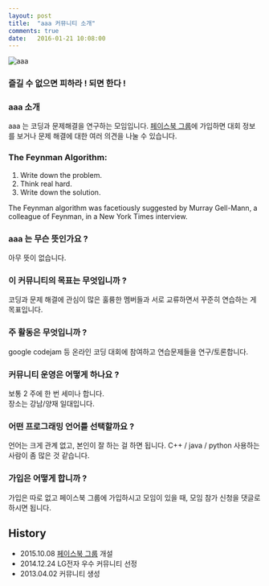 ```yaml
---
layout: post
title:  "aaa 커뮤니티 소개"
comments: true
date:   2016-01-21 10:08:00
---
```

![aaa](http://cdn.shopclues.net/images/thumbnails/19310/320/320/aaa1433752448.jpg)<br>

### 즐길 수 없으면 피하라 ! 되면 한다 !

### aaa 소개
aaa 는 코딩과 문제해결을 연구하는 모임입니다.
[페이스북 그룹](https://www.facebook.com/groups/426512737533637/)에 가입하면 대회 정보를 보거나 문제 해결에 대한 여러 의견을 나눌 수 있습니다.

### The Feynman Algorithm:
1. Write down the problem.
2. Think real hard.
3. Write down the solution.
 
The Feynman algorithm was facetiously suggested by Murray Gell-Mann, a colleague of Feynman, in a New York Times interview.

### aaa  는 무슨 뜻인가요 ?
아무 뜻이 없습니다.

### 이 커뮤니티의 목표는 무엇입니까 ?
코딩과 문제 해결에 관심이 많은 훌륭한 멤버들과 서로 교류하면서 꾸준히 연습하는 게 목표입니다.

### 주 활동은 무엇입니까 ?
google codejam 등 온라인 코딩 대회에 참여하고 연습문제들을 연구/토론합니다.

### 커뮤니티 운영은 어떻게 하나요 ?
보통 2 주에 한 번 세미나 합니다.<br>
장소는 강남/양재 일대입니다.

### 어떤 프로그래밍 언어를 선택할까요 ?
언어는 크게 관계 없고, 본인이 잘 하는 걸 하면 됩니다. C++ / java / python 사용하는 사람이 좀 많은 것 같습니다.

### 가입은 어떻게 합니까 ?
가입은 따로 없고 페이스북 그룹에 가입하시고 모임이 있을 때, 모임 참가 신청을 댓글로 하시면 됩니다.

## History
- 2015.10.08 [페이스북 그룹](https://www.facebook.com/groups/426512737533637/) 개설
- 2014.12.24 LG전자 우수 커뮤니티 선정
- 2013.04.02 커뮤니티 생성
